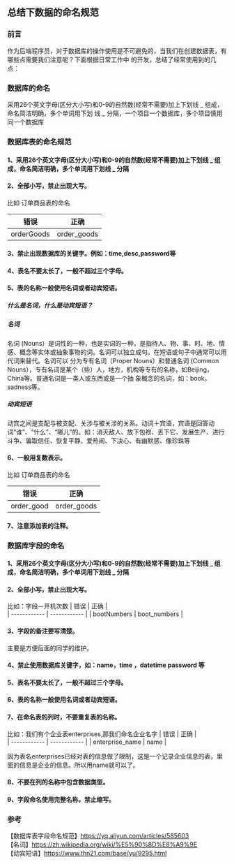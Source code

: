 ## 总结下数据的命名规范  

### 前言
作为后端程序员，对于数据库的操作使用是不可避免的，当我们在创建数据表，有哪些点需要我们注意呢？下面根据日常工作中
的开发，总结了经常使用到的几点：


### 数据库的命名 

采用26个英文字母(区分大小写)和0-9的自然数(经常不需要)加上下划线 _ 组成，命名简洁明确，多个单词用下划
线 _ 分隔，一个项目一个数据库，多个项目慎用同一个数据库  

### 数据库表的命名规范  

#### 1、采用26个英文字母(区分大小写)和0-9的自然数(经常不需要)加上下划线 _ 组成，命名简洁明确，多个单词用下划线 _ 分隔  
#### 2、全部小写，禁止出现大写。
比如 订单商品表的命名

|     错误     |      正确     |           
| ------------ | ------------ | 
|  orderGoods  |  order_goods | 
#### 3、禁止出现数据库的关键字。例如：time,desc,password等   
#### 4、表名不要太长了，一般不超过三个字母。  
#### 5、表的名称一般使用名词或者动宾短语。  
##### 什么是名词，什么是动宾短语？   
##### 名词
名词 (Nouns）是词性的一种，也是实词的一种，是指待人、物、事、时、地、情感、概念等实体或抽象事物的词。名词可以独立成句。在短语或句子中通常可以用代词来替代。名词可以
分为专有名词（Proper Nouns）和普通名词 (Common Nouns），专有名词是某个（些）人，地方，机构等专有的名称，如Beijing，China等。普通名词是一类人或东西或是一个抽
象概念的名词，如：book，sadness等。  
##### 动宾短语
动宾之间是支配与被支配、关涉与被关涉的关系。动词＋宾语，宾语是回答动词“谁”、“什么”、“哪儿”的。如：消灭敌人、放下包袱、丢下它、发展生产、进行斗争、骗取信任、恢复平静、爱热闹、下决心、有幽默感、像珍珠等
#### 6、一般用复数表示。
比如 订单商品表的命名
  
|     错误      |      正确     |           
| ------------ | ------------ | 
|  order_good  |  order_goods | 
#### 7、注意添加表的注释。

### 数据库字段的命名

#### 1、采用26个英文字母(区分大小写)和0-9的自然数(经常不需要)加上下划线 _ 组成，命名简洁明确，多个单词用下划线 _ 分隔  
#### 2、全部小写，禁止出现大写。
比如：字段－开机次数
|     错误       |      正确      |           
| ------------  | ------------   | 
|  bootNumbers  |  boot_numbers | 
#### 3、字段的备注要写清楚。
主要是方便后面的同学的维护。
#### 4、禁止使用数据库关键字，如：name，time ，datetime password 等
#### 5、表名不要太长了，一般不超过三个字母。  
#### 6、表的名称一般使用名词或者动宾短语。 
#### 7、在命名表的列时，不要重复表的名称。
比如：我们有个企业表enterprises,那我们命名企业名字
 |     错误          |      正确      |           
 | ------------     | ------------   | 
 | enterprise_name  |      name      |
 
因为表名enterprises已经对表的信息做了限制，这是一个记录企业信息的表，里面的信息是企业的信息。所以用name就可以了。
#### 8、不要在列的名称中包含数据类型。
#### 9、字段命名使用完整名称，禁止缩写。


### 参考
【数据库表字段命名规范】https://yq.aliyun.com/articles/585603  
【名词】https://zh.wikipedia.org/wiki/%E5%90%8D%E8%A9%9E  
【动宾短语】https://www.thn21.com/base/yu/9295.html  